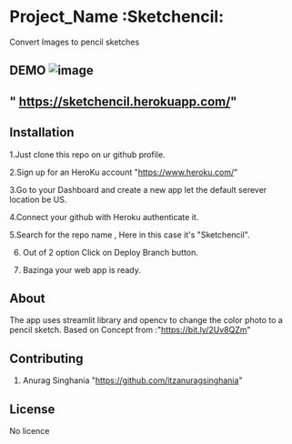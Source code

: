 # Project_Name :Sketchencil:
Convert Images to pencil sketches

## DEMO ![image](https://img.shields.io/badge/version-1.0.0-yellowgreen.svg)

## " https://sketchencil.herokuapp.com/"

## Installation
1.Just clone this repo on ur github profile.

2.Sign up for an HeroKu account "https://www.heroku.com/"

3.Go to your Dashboard and create a new app let the default serever location be US.

4.Connect your github with Heroku authenticate it.

5.Search for the repo name , Here in this case it's "Sketchencil".

6. Out of 2 option Click on Deploy Branch button.

7. Bazinga your web app is ready.

## About
The app uses streamlit library and opencv to change the color photo to a pencil sketch.
Based on Concept from :"https://bit.ly/2Uv8QZm"
## Contributing
1. Anurag Singhania "https://github.com/itzanuragsinghania"


## License
No licence
